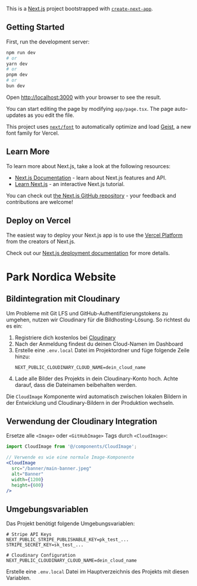 This is a [Next.js](https://nextjs.org) project bootstrapped with [`create-next-app`](https://nextjs.org/docs/app/api-reference/cli/create-next-app).

## Getting Started

First, run the development server:

```bash
npm run dev
# or
yarn dev
# or
pnpm dev
# or
bun dev
```

Open [http://localhost:3000](http://localhost:3000) with your browser to see the result.

You can start editing the page by modifying `app/page.tsx`. The page auto-updates as you edit the file.

This project uses [`next/font`](https://nextjs.org/docs/app/building-your-application/optimizing/fonts) to automatically optimize and load [Geist](https://vercel.com/font), a new font family for Vercel.

## Learn More

To learn more about Next.js, take a look at the following resources:

- [Next.js Documentation](https://nextjs.org/docs) - learn about Next.js features and API.
- [Learn Next.js](https://nextjs.org/learn) - an interactive Next.js tutorial.

You can check out [the Next.js GitHub repository](https://github.com/vercel/next.js) - your feedback and contributions are welcome!

## Deploy on Vercel

The easiest way to deploy your Next.js app is to use the [Vercel Platform](https://vercel.com/new?utm_medium=default-template&filter=next.js&utm_source=create-next-app&utm_campaign=create-next-app-readme) from the creators of Next.js.

Check out our [Next.js deployment documentation](https://nextjs.org/docs/app/building-your-application/deploying) for more details.

# Park Nordica Website

## Bildintegration mit Cloudinary

Um Probleme mit Git LFS und GitHub-Authentifizierungstokens zu umgehen, nutzen wir Cloudinary für die Bildhosting-Lösung. So richtest du es ein:

1. Registriere dich kostenlos bei [Cloudinary](https://cloudinary.com/users/register/free)
2. Nach der Anmeldung findest du deinen Cloud-Namen im Dashboard
3. Erstelle eine `.env.local` Datei im Projektordner und füge folgende Zeile hinzu:
   ```
   NEXT_PUBLIC_CLOUDINARY_CLOUD_NAME=dein_cloud_name
   ```
4. Lade alle Bilder des Projekts in dein Cloudinary-Konto hoch. Achte darauf, dass die Dateinamen beibehalten werden.

Die `CloudImage` Komponente wird automatisch zwischen lokalen Bildern in der Entwicklung und Cloudinary-Bildern in der Produktion wechseln.

## Verwendung der Cloudinary Integration

Ersetze alle `<Image>` oder `<GitHubImage>` Tags durch `<CloudImage>`:

```jsx
import CloudImage from '@/components/CloudImage';

// Verwende es wie eine normale Image-Komponente
<CloudImage 
  src="/banner/main-banner.jpeg"
  alt="Banner" 
  width={1200} 
  height={600} 
/>
```

## Umgebungsvariablen

Das Projekt benötigt folgende Umgebungsvariablen:

```
# Stripe API Keys
NEXT_PUBLIC_STRIPE_PUBLISHABLE_KEY=pk_test_...
STRIPE_SECRET_KEY=sk_test_...

# Cloudinary Configuration
NEXT_PUBLIC_CLOUDINARY_CLOUD_NAME=dein_cloud_name
```

Erstelle eine `.env.local` Datei im Hauptverzeichnis des Projekts mit diesen Variablen.
